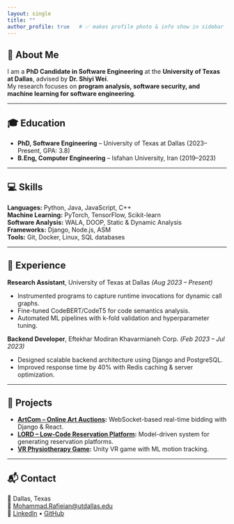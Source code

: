 ```yaml
---
layout: single
title: ""
author_profile: true   # ✅ makes profile photo & info show in sidebar
---
```


## 👋 About Me
I am a **PhD Candidate in Software Engineering** at the **University of Texas at Dallas**, advised by **Dr. Shiyi Wei**.  
My research focuses on **program analysis, software security, and machine learning for software engineering**.

---

## 🎓 Education
- **PhD, Software Engineering** – University of Texas at Dallas (2023–Present, GPA: 3.8)
- **B.Eng, Computer Engineering** – Isfahan University, Iran (2019–2023)

---

## 💻 Skills
**Languages:** Python, Java, JavaScript, C++  
**Machine Learning:** PyTorch, TensorFlow, Scikit-learn  
**Software Analysis:** WALA, DOOP, Static & Dynamic Analysis  
**Frameworks:** Django, Node.js, ASM  
**Tools:** Git, Docker, Linux, SQL databases  

---

## 🏢 Experience

**Research Assistant**, University of Texas at Dallas *(Aug 2023 – Present)*  
- Instrumented programs to capture runtime invocations for dynamic call graphs.
- Fine-tuned CodeBERT/CodeT5 for code semantics analysis.
- Automated ML pipelines with k-fold validation and hyperparameter tuning.

**Backend Developer**, Eftekhar Modiran Khavarmianeh Corp. *(Feb 2023 – Jul 2023)*  
- Designed scalable backend architecture using Django and PostgreSQL.
- Improved response time by 40% with Redis caching & server optimization.

---

## 🔬 Projects
- **[ArtCom – Online Art Auctions](https://github.com/mohpydev/artcom):** WebSocket-based real-time bidding with Django & React.
- **[LORD – Low-Code Reservation Platform](https://github.com/mohpydev/lord):** Model-driven system for generating reservation platforms.
- **[VR Physiotherapy Game](https://github.com/mohPYdev/VRPhysiotherapy):** Unity VR game with ML motion tracking.


---

## 📬 Contact
📍 Dallas, Texas  
📧 [Mohammad.Rafieian@utdallas.edu](mailto:Mohammad.Rafieian@utdallas.edu)  
🔗 [LinkedIn](https://linkedin.com/in/mohammad-rafieian) • [GitHub](https://github.com/mohpydev)
